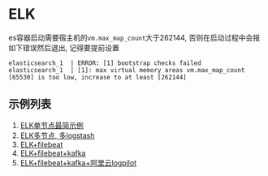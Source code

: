 # ELK

es容器启动需要宿主机的`vm.max_map_count`大于262144, 否则在启动过程中会报如下错误然后退出, 记得要提前设置

```
elasticsearch_1  | ERROR: [1] bootstrap checks failed
elasticsearch_1  | [1]: max virtual memory areas vm.max_map_count [65530] is too low, increase to at least [262144]
```

## 示例列表

1. [ELK单节点最简示例](./01.elk-single/readme.md)
2. [ELK多节点, 多logstash](./02.elk-logstash-lb/readme.md)
3. [ELK+filebeat](./03.elk-filebeat/readme.md)
4. [ELK+filebeat+kafka](./04.elk-filebeat-kafka/readme.md)
5. [ELK+filebeat+kafka+阿里云logpilot](./05.elk-filebeat-kafka-logpilot/readme.md)

